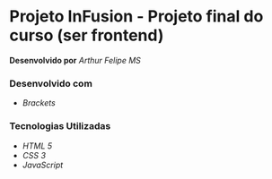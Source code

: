 # Projeto InFusion - Projeto final do curso (ser frontend)

**Desenvolvido por** *Arthur Felipe MS*

### Desenvolvido com
* *Brackets*

### Tecnologias Utilizadas
* *HTML 5*
* *CSS 3*
* *JavaScript*
